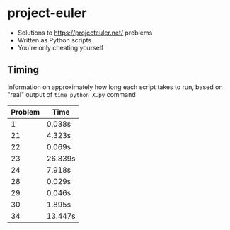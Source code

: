 project-euler
=============

- Solutions to https://projecteuler.net/ problems
- Written as Python scripts
- You're only cheating yourself

Timing
-------
Information on approximately how long each script takes to run, based on "real" output of ```time python X.py``` command

Problem | Time
------- | ----
1       | 0.038s
21      | 4.323s
22      | 0.069s
23      | 26.839s
24      | 7.918s
28      | 0.029s
29      | 0.046s
30      | 1.895s
34      | 13.447s
